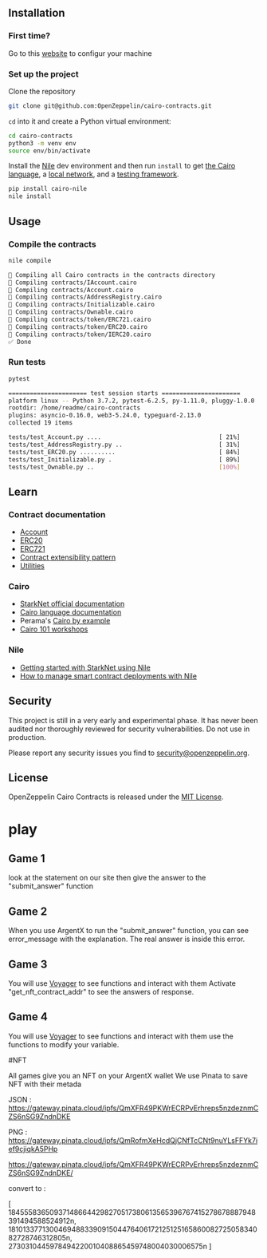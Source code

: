 ## Installation

### First time?

Go to this [website](https://starknet.io/docs/quickstart.html#quickstart) to configur your machine


### Set up the project
Clone the repository

```bash
git clone git@github.com:OpenZeppelin/cairo-contracts.git
```

`cd` into it and create a Python virtual environment:

```bash
cd cairo-contracts
python3 -m venv env
source env/bin/activate
```

Install the [Nile](https://github.com/OpenZeppelin/nile) dev environment and then run `install` to get [the Cairo language](https://www.cairo-lang.org/docs/quickstart.html), a [local network](https://github.com/Shard-Labs/starknet-devnet/), and a [testing framework](https://docs.pytest.org/en/6.2.x/).
```bash
pip install cairo-nile
nile install
```

## Usage

### Compile the contracts
```bash
nile compile

🤖 Compiling all Cairo contracts in the contracts directory
🔨 Compiling contracts/IAccount.cairo
🔨 Compiling contracts/Account.cairo
🔨 Compiling contracts/AddressRegistry.cairo
🔨 Compiling contracts/Initializable.cairo
🔨 Compiling contracts/Ownable.cairo
🔨 Compiling contracts/token/ERC721.cairo
🔨 Compiling contracts/token/ERC20.cairo
🔨 Compiling contracts/token/IERC20.cairo
✅ Done
```

### Run tests

```bash
pytest

====================== test session starts ======================
platform linux -- Python 3.7.2, pytest-6.2.5, py-1.11.0, pluggy-1.0.0
rootdir: /home/readme/cairo-contracts
plugins: asyncio-0.16.0, web3-5.24.0, typeguard-2.13.0
collected 19 items                                                                                               

tests/test_Account.py ....                                 [ 21%]
tests/test_AddressRegistry.py ..                           [ 31%]
tests/test_ERC20.py ..........                             [ 84%]
tests/test_Initializable.py .                              [ 89%]
tests/test_Ownable.py ..                                   [100%]
```

## Learn

### Contract documentation
* [Account](docs/Account.md)
* [ERC20](docs/ERC20.md)
* [ERC721](docs/ERC721.md)
* [Contract extensibility pattern](docs/Extensibility.md)
* [Utilities](docs/Utilities.md)
### Cairo
* [StarkNet official documentation](https://www.cairo-lang.org/docs/hello_starknet/index.html#hello-starknet)
* [Cairo language documentation](https://www.cairo-lang.org/docs/hello_cairo/index.html#hello-cairo)
* Perama's [Cairo by example](https://perama-v.github.io/cairo/by-example/)
* [Cairo 101 workshops](https://www.youtube.com/playlist?list=PLcIyXLwiPilV5RBZj43AX1FY4FJMWHFTY)
### Nile
* [Getting started with StarkNet using Nile](https://medium.com/coinmonks/starknet-tutorial-for-beginners-using-nile-6af9c2270c15)
* [How to manage smart contract deployments with Nile](https://medium.com/@martriay/manage-your-starknet-deployments-with-nile-%EF%B8%8F-e849d40546dd)

## Security

This project is still in a very early and experimental phase. It has never been audited nor thoroughly reviewed for security vulnerabilities. Do not use in production.

Please report any security issues you find to security@openzeppelin.org.

## License

OpenZeppelin Cairo Contracts is released under the [MIT License](LICENSE).



# play

## Game 1

look at the statement on our site then give the answer to the "submit_answer" function

## Game 2

When you use ArgentX to run the "submit_answer" function, you can see error_message with the explanation. The real answer is inside this error.

## Game 3

You will use [Voyager](https://goerli.voyager.online/) to see functions and interact with them
Activate "get_nft_contract_addr" to see the answers of response.

## Game 4

You will use [Voyager](https://goerli.voyager.online/) to see functions and interact with them
use the functions to modify your variable.

#NFT

All games give you an NFT on your ArgentX wallet
We use Pinata to save NFT with their metada

JSON : https://gateway.pinata.cloud/ipfs/QmXFR49PKWrECRPvErhreps5nzdeznmCZS6nSG9ZndnDKE

PNG : https://gateway.pinata.cloud/ipfs/QmRofmXeHcdQjCNfTcCNt9nuYLsFFYk7ief9cjiqkA5PHp

https://gateway.pinata.cloud/ipfs/QmXFR49PKWrECRPvErhreps5nzdeznmCZS6nSG9ZndnDKE/

convert to :

[
  184555836509371486644298270517380613565396767415278678887948391494588524912n,
  181013377130046948833909150447640617212512516586008272505834082728746312805n,
  2730310445978494220010408865459748004030006575n
]
